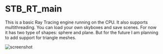 # STB_RT_main
This is a basic Ray Tracing engine running on the CPU. It also supports multithreading. You can load your own skyboxes and save scenes.
For now it has two type of shapes: sphere and plane.
But for the future I am planning to add support for triangle meshes.

![screenshot](https://github.com/tomasp03/RayTracingEngine/blob/master/images/Screenshot%20(3).png)
